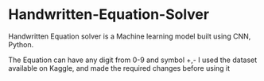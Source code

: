 # Handwritten-Equation-Solver
Handwritten Equation solver is a Machine learning model built using CNN, Python.

The Equation can have any digit from 0-9 and symbol +,-
I used the dataset available on Kaggle, and made the required changes before using it 


